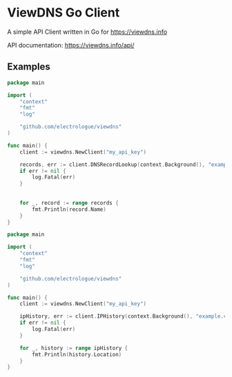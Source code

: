 # ViewDNS Go Client

A simple API Client written in Go for https://viewdns.info

API documentation: https://viewdns.info/api/

## Examples

```go
package main

import (
	"context"
	"fmt"
	"log"

	"github.com/electrologue/viewdns"
)

func main() {
	client := viewdns.NewClient("my_api_key")

	records, err := client.DNSRecordLookup(context.Background(), "example.com", "ANY")
	if err != nil {
		log.Fatal(err)
	}
	
	
	for _, record := range records {
		fmt.Println(record.Name)
	}
}
```

```go
package main

import (
	"context"
	"fmt"
	"log"

	"github.com/electrologue/viewdns"
)

func main() {
	client := viewdns.NewClient("my_api_key")

	ipHistory, err := client.IPHistory(context.Background(), "example.com")
	if err != nil {
		log.Fatal(err)
	}

	for _, history := range ipHistory {
		fmt.Println(history.Location)
	}
}
```

